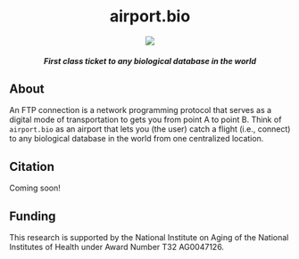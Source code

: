 <div align="center">

# airport.bio

<img src="https://user-images.githubusercontent.com/9893806/34077857-c363aa2c-e2c2-11e7-9107-0cb159800316.jpg">

##### First class ticket to any biological database in the world

</div>

## About
An FTP connection is a network programming protocol that serves as a digital mode of transportation to gets you from point A to point B.  Think of `airport.bio` as an airport that lets you (the user) catch a flight (i.e., connect) to any biological database in the world from one centralized location. 

## Citation
Coming soon!

## Funding

This research is supported by the National Institute on Aging of the National Institutes of Health under Award Number T32 AG0047126.
